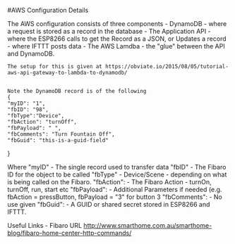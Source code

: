 #AWS Configuration Details

The AWS configuration consists of three components
	- DynamoDB - where a request is stored as a record in the database
	- The Application API 
		- where the ESP8266 calls to get the Record as a JSON, or Updates a record
		- where IFTTT posts data
	- The AWS Lamdba - the "glue" between the API and DynamoDB.
	
	The setup for this is given at https://obviate.io/2015/08/05/tutorial-aws-api-gateway-to-lambda-to-dynamodb/
	
	
	Note the DynamoDB record is of the following  
	{
	"myID": "1",
	"fbID": "98",
	"fbType":"Device",
	"fbAction": "turnOff",
	"fbPayload": " ",
	"fbComments": "Turn Fountain Off",
	"fbGuid": "this-is-a-guid-field"
}	   

Where 
	"myID"				- 	The single record used to transfer data
	"fbID"				-		The Fibaro ID for the object to be called
	"fbType"			-		Device/Scene - depending on what is being called on the Fibaro.
	"fbAction":		-		The Fibaro Action - turnOn, turnOff, run, start etc
	"fbPayload":	-		Additional Parameters if needed (e.g. fbAction = pressButton, fbPayload = "3" for button 3
	"fbComments": -		No use given
	"fbGuid": 		- 	A GUID or shared secret stored in ESP8266 and IFTTT.
	
Useful Links - Fibaro URL http://www.smarthome.com.au/smarthome-blog/fibaro-home-center-http-commands/